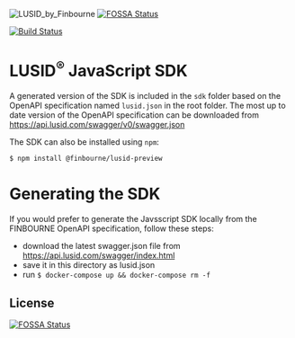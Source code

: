 ![LUSID_by_Finbourne](https://content.finbourne.com/LUSID_repo.png)
[![FOSSA Status](https://app.fossa.com/api/projects/git%2Bgithub.com%2FMikeMcGarry%2Flusid-sdk-js-preview.svg?type=shield)](https://app.fossa.com/projects/git%2Bgithub.com%2FMikeMcGarry%2Flusid-sdk-js-preview?ref=badge_shield)

[![Build Status](https://travis-ci.org/finbourne/lusid-sdk-js.svg?branch=master)](https://travis-ci.org/finbourne/lusid-sdk-js)

# LUSID<sup>®</sup> JavaScript SDK

A generated version of the SDK is included in the `sdk` folder based on the OpenAPI specification named `lusid.json` in the root folder.  The most up to date version of the OpenAPI specification can be downloaded from https://api.lusid.com/swagger/v0/swagger.json

The SDK can also be installed using `npm`:

```
$ npm install @finbourne/lusid-preview
```

# Generating the SDK
If you would prefer to generate the Javsscript SDK locally from the FINBOURNE OpenAPI specification, follow these steps:

- download the latest swagger.json file from https://api.lusid.com/swagger/index.html
- save it in this directory as lusid.json
- run `$ docker-compose up && docker-compose rm -f`


## License
[![FOSSA Status](https://app.fossa.com/api/projects/git%2Bgithub.com%2FMikeMcGarry%2Flusid-sdk-js-preview.svg?type=large)](https://app.fossa.com/projects/git%2Bgithub.com%2FMikeMcGarry%2Flusid-sdk-js-preview?ref=badge_large)